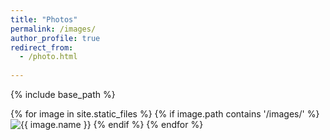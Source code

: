 ```yaml
---
title: "Photos"
permalink: /images/
author_profile: true
redirect_from:
  - /photo.html
    
---
```


{% include base_path %}

<div>
	{% for image in site.static_files %}
	    {% if image.path contains '/images/' %}  
	        <img src="{{image.path}}" alt="{{ image.name }}" />
	    {% endif %}  
	{% endfor %}
</div>
